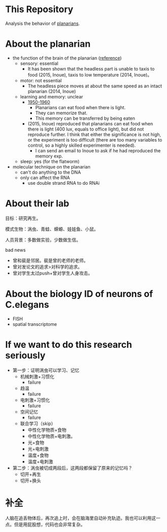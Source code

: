 # This Repository

Analysis the behavior of [planarians](https://en.wikipedia.org/wiki/Planarian).



# About the planarian

* the function of the brain of the planarian ([reference](F:\1_learning\research\planarian\reference))
  * sensory: essential
    * It has been shown that the headless part is unable to taxis to food (2015, Inoue), taxis to low temperature (2014, Inoue)。
  * motor: not essential
    * The headless piece moves at about the same speed as an intact planarian (2014, Inoue)
  * learning and memory: unclear
    * [1950-1960](https://en.wikipedia.org/wiki/Planarian#As_a_model_system_in_biological_and_biomedical_research)
      * Planarians can eat food when there is light.
      * They can memorize that.
      * This memory can be transferred by being eaten
    * (2015, Inoue) reproduced that planarians can eat food when there is light (400 lux, equals to office light), but did not reproduce further. I think that either the significance is not high, or the experiment is too difficult (there are too many variables to control, so a highly skilled experimenter is needed).
      * I can send an email to Inoue to ask if he had reproduced the memory exp.
  * sleep: yes (for the flatworm)
* molecular technique on the planarian
  * can't do anything to the DNA
  * only can affect the RNA
    * use double strand RNA to do RNAi




# About their lab

目标：研究再生。

模式生物：涡虫、青蛙、蝾螈、娃娃鱼、小鼠。

人员背景：多数做实验，少数做生信。

bad news

* 曾和裴是邻居。裴是曾的老师的老师。
* 曾对发论文的追求>对科学的追求。
* 曾对学生太过push+曾对学生人身攻击。



# About the biology ID of neurons of C.elegans

* FISH
* spatial transcriptome



# If we want to do this research seriously

* 第一步：证明涡虫可以学习、记忆
  * 机械刺激+习惯化
    * failure
  * 趋温
    * failure
  * 电刺激+习惯化
    * failure
  * 空间记忆
    * failure
  * 联合学习（skip）
    * 中性化学物质+食物
    * 中性化学物质+电刺激。
    * 光+食物
    * 光+电刺激
    * 温度+食物
    * 温度+电刺激
* 第二步：涡虫被切成两段后，这两段都保留了原来的记忆吗？
  * 切开+再生
  * 切开+换头



# 补全

人脑在追丢物体后，再次追上时，会在脑海里自动补充轨迹。我也可以利用这一点。但是用屁股想，代码也会非常复杂。
